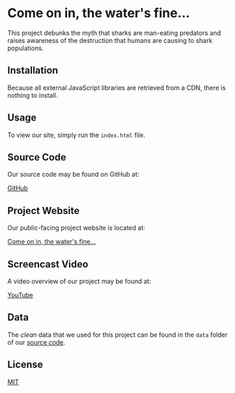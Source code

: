 # Come on in, the water's fine...

This project debunks the myth that sharks are man-eating predators and raises awareness of the destruction that humans are causing to shark populations.

## Installation

Because all external JavaScript libraries are retrieved from a CDN, there is nothing to install.

## Usage

To view our site, simply run the `index.html` file. 

## Source Code

Our source code may be found on GitHub at:

[GitHub](https://github.com/crimson-devs/crimson-devs.github.io/tree/ryan)

## Project Website

Our public-facing project website is located at:

[Come on in, the water's fine...](https://crimson-devs.github.io/)

## Screencast Video

A video overview of our project may be found at:

[YouTube](https://youtu.be/bxKufL--63E)

## Data

The *clean* data that we used for this project can be found in the `data` folder of our [source code](https://github.com/crimson-devs/crimson-devs.github.io/tree/ryan).

## License

[MIT](https://choosealicense.com/licenses/mit/)
